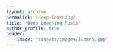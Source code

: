 ```yaml
---
layout: archive
permalink: /deep-learning/
title: "Deep Learning Posts"
author_profile: true
header:
    image: "/assets/images/luzern.jpg"
---
```



